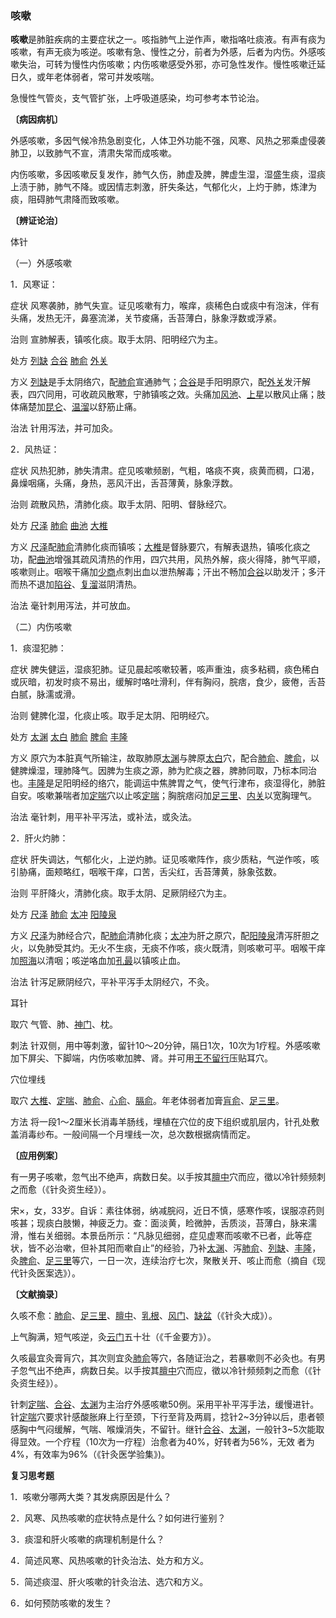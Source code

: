 ### 咳嗽

**咳嗽**是肺脏疾病的主要症状之一。咳指肺气上逆作声，嗽指咯吐痰液。有声有痰为咳嗽，有声无痰为咳逆。咳嗽有急、慢性之分，前者为外感，后者为内伤。外感咳嗽失治，可转为慢性内伤咳嗽；内伤咳嗽感受外邪，亦可急性发作。慢性咳嗽迁延日久，或年老体弱者，常可并发咳喘。

急慢性气管炎，支气管扩张，上呼吸道感染，均可参考本节论治。

**〔病因病机〕**

外感咳嗽，多因气候冷热急剧变化，人体卫外功能不强，风寒、风热之邪乘虚侵袭肺卫，以致肺气不宣，清肃失常而成咳嗽。

内伤咳嗽，多因咳嗽反复发作，肺气久伤，肺虚及脾，脾虚生湿，湿盛生痰，湿痰上渍于肺，肺气不降。或因情志刺激，肝失条达，气郁化火，上灼于肺，炼津为痰，阻碍肺气肃降而致咳嗽。

**〔辨证论治〕**

体针

（一）外感咳嗽

1．风寒证：

症状  风寒袭肺，肺气失宣。证见咳嗽有力，喉痒，痰稀色白或痰中有泡沫，伴有头痛，发热无汗，鼻塞流涕，关节痠痛，舌苔薄白，脉象浮数或浮紧。

治则  宣肺解表，镇咳化痰。取手太阴、阳明经穴为主。

处方  [列缺](https://www.gmzyjc.com/read/zjs/zjs3.1.1-3-0.1.1.3.7.md)  [合谷](https://www.gmzyjc.com/read/zjs/zjs3.1.1-3-0.1.2.3.4.md)  [肺俞](https://www.gmzyjc.com/read/zjs/zjs3.1.7-8-0.0.1.3.13.md)  [外关](https://www.gmzyjc.com/read/zjs/zjs3.1.9-12-0.0.2.3.5.md)

方义  [列缺](https://www.gmzyjc.com/read/zjs/zjs3.1.1-3-0.1.1.3.7.md)是手太阴络穴，配[肺俞](https://www.gmzyjc.com/read/zjs/zjs3.1.7-8-0.0.1.3.13.md)宣通肺气；[合谷](https://www.gmzyjc.com/read/zjs/zjs3.1.1-3-0.1.2.3.4.md)是手阳明原穴，配[外关](https://www.gmzyjc.com/read/zjs/zjs3.1.9-12-0.0.2.3.5.md)发汗解表，四穴同用，可收疏风散寒，宁肺镇咳之效。头痛加[风池](https://www.gmzyjc.com/read/zjs/zjs3.1.9-12-0.0.3.3.20.md)、[上星](https://www.gmzyjc.com/read/zjs/zjs3.2.2-0.0.1.3.23.md)以散风止痛；肢体痛楚加[昆仑](https://www.gmzyjc.com/read/zjs/zjs3.1.7-8-0.0.1.3.60.md)、[温溜](https://www.gmzyjc.com/read/zjs/zjs3.1.1-3-0.1.2.3.7.md)以舒筋止痛。

治法  针用泻法，并可加灸。

2．风热证：

症状  风热犯肺，肺失清肃。症见咳嗽频剧，气粗，咯痰不爽，痰黄而稠，口渴，鼻燥咽痛，头痛，身热，恶风汗出，舌苔薄黄，脉象浮数。

治则  疏散风热，清肺化痰。取手太阴、阳明、督脉经穴。

处方  [尺泽](https://www.gmzyjc.com/read/zjs/zjs3.1.1-3-0.1.1.3.5.md)  [肺俞](https://www.gmzyjc.com/read/zjs/zjs3.1.7-8-0.0.1.3.13.md)  [曲池](https://www.gmzyjc.com/read/zjs/zjs3.1.1-3-0.1.2.3.11.md)  [大椎](https://www.gmzyjc.com/read/zjs/zjs3.2.2-0.0.1.3.14.md)

方义  [尺泽](https://www.gmzyjc.com/read/zjs/zjs3.1.1-3-0.1.1.3.5.md)配[肺俞](https://www.gmzyjc.com/read/zjs/zjs3.1.7-8-0.0.1.3.13.md)清肺化痰而镇咳；[大椎](https://www.gmzyjc.com/read/zjs/zjs3.2.2-0.0.1.3.14.md)是督脉要穴，有解表退热，镇咳化痰之功，配[曲池](https://www.gmzyjc.com/read/zjs/zjs3.1.1-3-0.1.2.3.11.md)增强其疏风清热的作用，四穴共用，风热外解，痰火得降，肺气平顺，咳嗽则止。咽喉干痛加[少商](https://www.gmzyjc.com/read/zjs/zjs3.1.1-3-0.1.1.3.10.1.md)点刺出血以泄热解毒；汗出不畅加[合谷](https://www.gmzyjc.com/read/zjs/zjs3.1.1-3-0.1.2.3.4.md)以助发汗；多汗而热不退加[陷谷](https://www.gmzyjc.com/read/zjs/zjs3.1.1-3-0.1.3.3.43.md)、[复溜](https://www.gmzyjc.com/read/zjs/zjs3.1.7-8-0.0.2.3.7.md)滋阴清热。

治法  毫针刺用泻法，并可放血。

（二）内伤咳嗽

1．痰湿犯肺：

症状  脾失健运，湿痰犯肺。证见晨起咳嗽较著，咳声重浊，痰多粘稠，痰色稀白或灰暗，初发时痰不易出，缓解时咯吐滑利，伴有胸闷，脘痞，食少，疲倦，舌苔白腻，脉濡或滑。

治则  健脾化湿，化痰止咳。取手足太阴、阳明经穴。

处方  [太渊](https://www.gmzyjc.com/read/zjs/zjs3.1.1-3-0.1.1.3.9.md)  [太白](https://www.gmzyjc.com/read/zjs/zjs3.1.4-6-0.0.1.3.3.md)  [肺俞](https://www.gmzyjc.com/read/zjs/zjs3.1.7-8-0.0.1.3.13.md)  [脾俞](https://www.gmzyjc.com/read/zjs/zjs3.1.7-8-0.0.1.3.20.md)  [丰隆](https://www.gmzyjc.com/read/zjs/zjs3.1.1-3-0.1.3.3.40.md)

方义  原穴为本脏真气所输注，故取肺原[太渊](https://www.gmzyjc.com/read/zjs/zjs3.1.1-3-0.1.1.3.9.md)与脾原[太白](https://www.gmzyjc.com/read/zjs/zjs3.1.4-6-0.0.1.3.3.md)穴，配合[肺俞](https://www.gmzyjc.com/read/zjs/zjs3.1.7-8-0.0.1.3.13.md)、[脾俞](https://www.gmzyjc.com/read/zjs/zjs3.1.7-8-0.0.1.3.20.md)，以健脾燥湿，理肺降气。因脾为生痰之源，肺为贮痰之器，脾肺同取，乃标本同治也。[丰隆](https://www.gmzyjc.com/read/zjs/zjs3.1.1-3-0.1.3.3.40.md)是足阳明经的络穴，能调运中焦脾胃之气，使气行津布，痰湿得化，肺脏自安。咳嗽兼喘者加[定喘](https://www.gmzyjc.com/read/zjs/zjs3.4-0.1.2.2.0.md)穴以止咳[定喘](https://www.gmzyjc.com/read/zjs/zjs3.4-0.1.2.2.0.md)；胸脘痞闷加[足三里](https://www.gmzyjc.com/read/zjs/zjs3.1.1-3-0.1.3.3.36.md)、[内关](https://www.gmzyjc.com/read/zjs/zjs3.1.9-12-0.0.1.3.6.md)以宽胸理气。

治法  毫针刺，用平补平泻法，或补法，或灸法。

2．肝火灼肺：

症状  肝失调达，气郁化火，上逆灼肺。证见咳嗽阵作，痰少质粘，气逆作咳，咳引胁痛，面颊略红，咽喉干痒，口苦，舌尖红，舌苔薄黄，脉象弦数。

治则  平肝降火，清肺化痰。取手太阴、足厥阴经穴为主。

处方  [尺泽](https://www.gmzyjc.com/read/zjs/zjs3.1.1-3-0.1.1.3.5.md)  [肺俞](https://www.gmzyjc.com/read/zjs/zjs3.1.7-8-0.0.1.3.13.md)  [太冲](https://www.gmzyjc.com/read/zjs/zjs3.1.9-12-0.0.4.3.3.md)  [阳陵泉](https://www.gmzyjc.com/read/zjs/zjs3.1.9-12-0.0.3.3.34.md)

方义  [尺泽](https://www.gmzyjc.com/read/zjs/zjs3.1.1-3-0.1.1.3.5.md)为肺经合穴，配[肺俞](https://www.gmzyjc.com/read/zjs/zjs3.1.7-8-0.0.1.3.13.md)清肺化痰；[太冲](https://www.gmzyjc.com/read/zjs/zjs3.1.9-12-0.0.4.3.3.md)为肝之原穴，配[阳陵泉](https://www.gmzyjc.com/read/zjs/zjs3.1.9-12-0.0.3.3.34.md)清泻肝胆之火，以免肺受其灼。无火不生痰，无痰不作咳，痰火既清，则咳嗽可平。咽喉干痒加[照海](https://www.gmzyjc.com/read/zjs/zjs3.1.7-8-0.0.2.3.6.md)以清咽；咳逆咯血加[孔最](https://www.gmzyjc.com/read/zjs/zjs3.1.1-3-0.1.1.3.6.md)以镇咳止血。

治法  针泻足厥阴经穴，平补平泻手太阴经穴，不灸。

耳针

取穴  气管、肺、[神门](https://www.gmzyjc.com/read/zjs/zjs3.1.4-6-0.0.2.3.7.md)、枕。

刺法  针双侧，用中等刺激，留针10～20分钟，隔日1次，10次为1疗程。外感咳嗽加下屏尖、下脚端，内伤咳嗽加脾、肾。并可用[王不留行](https://www.gmzyjc.com/read/bc/bc12-0.0.16.0.0.md)压贴耳穴。

穴位埋线

取穴  [大椎](https://www.gmzyjc.com/read/zjs/zjs3.2.2-0.0.1.3.14.md)、[定喘](https://www.gmzyjc.com/read/zjs/zjs3.4-0.1.2.2.0.md)、[肺俞](https://www.gmzyjc.com/read/zjs/zjs3.1.7-8-0.0.1.3.13.md)、[心俞](https://www.gmzyjc.com/read/zjs/zjs3.1.7-8-0.0.1.3.15.md)、[膈俞](https://www.gmzyjc.com/read/zjs/zjs3.1.7-8-0.0.1.3.17.md)。年老体弱者加膏[肓俞](https://www.gmzyjc.com/read/zjs/zjs3.1.7-8-0.0.2.3.16.md)、[足三里](https://www.gmzyjc.com/read/zjs/zjs3.1.1-3-0.1.3.3.36.md)。

方法  将一段1～2厘米长消毒羊肠线，埋植在穴位的皮下组织或肌层内，针孔处敷盖消毒纱布。一般间隔一个月埋线一次，总次数根据病情而定。

**〔应用例案〕**

有一男子咳嗽，忽气出不绝声，病数日矣。以手按其[膻中](https://www.gmzyjc.com/read/zjs/zjs3.2.1-0.1.1.3.16.md)穴而应，徵以冷针频频刺之而愈（《针灸资生经》）。

宋×，女，33岁。自诉：素往体弱，纳减脘闷，近日不慎，感寒作咳，误服凉药则咳甚；现痰白肢懒，神疲乏力。查：面淡黄，睑微肿，舌质淡，苔薄白，脉来濡滑，惟右关细弱。本景岳所示：“凡脉见细弱，症见虚寒而咳嗽不已者，此等症状，皆不必治嗽，但补其阳而嗽自止”的经验，乃补[太渊](https://www.gmzyjc.com/read/zjs/zjs3.1.1-3-0.1.1.3.9.md)、泻[肺俞](https://www.gmzyjc.com/read/zjs/zjs3.1.7-8-0.0.1.3.13.md)、[列缺](https://www.gmzyjc.com/read/zjs/zjs3.1.1-3-0.1.1.3.7.md)、[丰隆](https://www.gmzyjc.com/read/zjs/zjs3.1.1-3-0.1.3.3.40.md)，灸[脾俞](https://www.gmzyjc.com/read/zjs/zjs3.1.7-8-0.0.1.3.20.md)、[足三里](https://www.gmzyjc.com/read/zjs/zjs3.1.1-3-0.1.3.3.36.md)等穴，一日一次，连续治疗七次，聚散关开、咳止而愈（摘自《现代针灸医案选》）。

**〔文献摘录〕**

久咳不愈：[肺俞](https://www.gmzyjc.com/read/zjs/zjs3.1.7-8-0.0.1.3.13.md)、[足三里](https://www.gmzyjc.com/read/zjs/zjs3.1.1-3-0.1.3.3.36.md)、[膻中](https://www.gmzyjc.com/read/zjs/zjs3.2.1-0.1.1.3.16.md)、[乳根](https://www.gmzyjc.com/read/zjs/zjs3.1.1-3-0.1.3.3.18.md)、[风门](https://www.gmzyjc.com/read/zjs/zjs3.1.7-8-0.0.1.3.12.md)、[缺盆](https://www.gmzyjc.com/read/zjs/zjs3.1.1-3-0.1.3.3.12.md)（《针灸大成》）。

上气胸满，短气咳逆，灸[云门](https://www.gmzyjc.com/read/zjs/zjs3.1.1-3-0.1.1.3.2.md)五十壮（《千金要方》）。

久咳最宜灸膏肓穴，其次则宜灸[肺俞](https://www.gmzyjc.com/read/zjs/zjs3.1.7-8-0.0.1.3.13.md)等穴，各随证治之，若暴嗽则不必灸也。有男子忽气出不绝声，病数日矣。以手按其[膻中](https://www.gmzyjc.com/read/zjs/zjs3.2.1-0.1.1.3.16.md)穴而应，徵以冷针频频刺之而愈（《针灸资生经》）。

针刺[定喘](https://www.gmzyjc.com/read/zjs/zjs3.4-0.1.2.2.0.md)、[合谷](https://www.gmzyjc.com/read/zjs/zjs3.1.1-3-0.1.2.3.4.md)、[太渊](https://www.gmzyjc.com/read/zjs/zjs3.1.1-3-0.1.1.3.9.md)为主治疗外感咳嗽50例。采用平补平泻手法，缓慢进针。针[定喘](https://www.gmzyjc.com/read/zjs/zjs3.4-0.1.2.2.0.md)穴要求针感酸胀麻上行至颈，下行至背及两肩，捻针2~3分钟以后，患者顿感胸中气闷缓解，气喘、喉燥消失，不留针。继针[合谷](https://www.gmzyjc.com/read/zjs/zjs3.1.1-3-0.1.2.3.4.md)、[太渊](https://www.gmzyjc.com/read/zjs/zjs3.1.1-3-0.1.1.3.9.md)，一般针3~5次能取得显效。一个疗程（10次为一疗程）治愈者为40%，好转者为56%，无效
者为4%，有效率为96%（《针灸医学验集》)。

**复习思考题**

1．咳嗽分哪两大类？其发病原因是什么？

2．风寒、风热咳嗽的症状特点是什么？如何进行鉴别？

3．痰湿和肝火咳嗽的病理机制是什么？

4．简述风寒、风热咳嗽的针灸治法、处方和方义。

5．简述痰湿、肝火咳嗽的针灸治法、选穴和方义。

6．如何预防咳嗽的发生？
